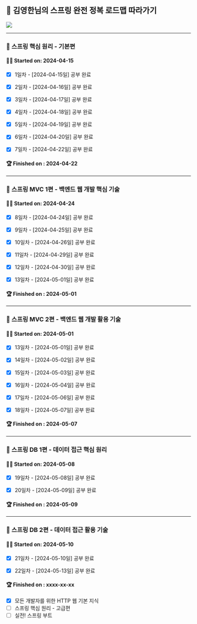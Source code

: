 ## 🌱 김영한님의 스프링 완전 정복 로드맵 따라가기

![](roadmap.png)

---

### 📁 스프링 핵심 원리 - 기본편

#### 🏃‍♂ Started on:  2024-04-15

  - [x] 1일차 - [2024-04-15일] 공부 완료
  
  - [x] 2일차 - [2024-04-16일] 공부 완료

  - [x] 3일차 - [2024-04-17일] 공부 완료

  - [x] 4일차 - [2024-04-18일] 공부 완료

  - [x] 5일차 - [2024-04-19일] 공부 완료

  - [x] 6일차 - [2024-04-20일] 공부 완료

  - [x] 7일차 - [2024-04-22일] 공부 완료

#### 🏆 Finished  on :  2024-04-22

---

### 📁 스프링 MVC 1편 - 백엔드 웹 개발 핵심 기술

#### 🏃‍♂ Started on:  2024-04-24

  - [x] 8일차 - [2024-04-24일] 공부 완료

  - [x] 9일차 - [2024-04-25일] 공부 완료

  - [x] 10일차 - [2024-04-26일] 공부 완료

  - [x] 11일차 - [2024-04-29일] 공부 완료

  - [x] 12일차 - [2024-04-30일] 공부 완료

  - [x] 13일차 - [2024-05-01일] 공부 완료

#### 🏆 Finished  on :  2024-05-01

---

### 📁 스프링 MVC 2편 - 백엔드 웹 개발 활용 기술

#### 🏃‍♂ Started on:  2024-05-01

  - [x] 13일차 - [2024-05-01일] 공부 완료

  - [x] 14일차 - [2024-05-02일] 공부 완료

  - [x] 15일차 - [2024-05-03일] 공부 완료

  - [x] 16일차 - [2024-05-04일] 공부 완료

  - [x] 17일차 - [2024-05-06일] 공부 완료

  - [x] 18일차 - [2024-05-07일] 공부 완료


#### 🏆 Finished  on :  2024-05-07

---

### 📁 스프링 DB 1편 - 데이터 접근 핵심 원리

#### 🏃‍♂ Started on:  2024-05-08

  - [x] 19일차 - [2024-05-08일] 공부 완료

  - [x] 20일차 - [2024-05-09일] 공부 완료


#### 🏆 Finished  on :  2024-05-09

---

### 📁 스프링 DB 2편 - 데이터 접근 활용 기술

#### 🏃‍♂ Started on:  2024-05-10

  - [x] 21일차 - [2024-05-10일] 공부 완료

  - [x] 22일차 - [2024-05-13일] 공부 완료



#### 🏆 Finished  on : xxxx-xx-xx

- [x] 모든 개발자를 위한 HTTP 웹 기본 지식
- [ ] 스프링 핵심 원리 - 고급편
- [ ] 실전! 스프링 부트

